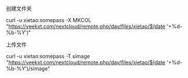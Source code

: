 
创建文件夹

curl -u xietao:somepass -X MKCOL "https://veekxt.com/nextcloud/remote.php/dav/files/xietao/$(date '+%d-%b-%Y')"

上传文件

curl -u xietao:somepass -T simage "https://veekxt.com/nextcloud/remote.php/dav/files/xietao/$(date '+%d-%b-%Y')/simage"